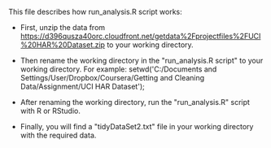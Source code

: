 This file describes how run_analysis.R script works:

- First, unzip the data from https://d396qusza40orc.cloudfront.net/getdata%2Fprojectfiles%2FUCI%20HAR%20Dataset.zip to your working directory.

- Then rename the working directory in the "run_analysis.R script" to your working directory. For example:
	setwd('C:/Documents and Settings/User/Dropbox/Coursera/Getting and Cleaning Data/Assignment/UCI HAR Dataset');

- After renaming the working directory, run the "run_analysis.R" script with R or RStudio.

- Finally, you will find a "tidyDataSet2.txt" file in your working directory with the required data.
